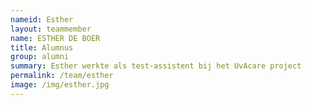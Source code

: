 ```yaml
---
nameid: Esther
layout: teammember
name: ESTHER DE BOER
title: Alumnus
group: alumni
summary: Esther werkte als test-assistent bij het UvAcare project
permalink: /team/esther
image: /img/esther.jpg
---
```


